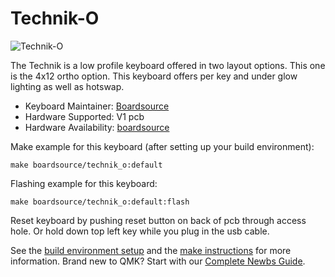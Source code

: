 # Technik-O

![Technik-O](https://i.imgur.com/F2VTqAs.jpeg)

The Technik is a low profile keyboard offered in two layout options. This one is the 4x12 ortho option. This keyboard offers per key and under glow lighting as well as hotswap.

* Keyboard Maintainer: [Boardsource](https://github.com/boardsource)
* Hardware Supported: V1 pcb
* Hardware Availability: [boardsource](https://boardsource.xyz/store/5ffb9b01edd0447f8023fdb2)

Make example for this keyboard (after setting up your build environment):

    make boardsource/technik_o:default

Flashing example for this keyboard:

    make boardsource/technik_o:default:flash

Reset keyboard by pushing reset button on back of pcb through access hole. Or hold down top left key while you plug in the usb cable.

See the [build environment setup](https://docs.qmk.fm/#/getting_started_build_tools) and the [make instructions](https://docs.qmk.fm/#/getting_started_make_guide) for more information. Brand new to QMK? Start with our [Complete Newbs Guide](https://docs.qmk.fm/#/newbs).

